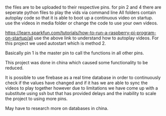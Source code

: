 the files are to be uploaded to their respective pins.
for pin 2 and 4 there are seperate python files to play the vids via command line
All folders contain autoplay code so that it is able to boot up a continuous video on startup.
use the videos in media folder or change the code to use your own videos.

https://learn.sparkfun.com/tutorials/how-to-run-a-raspberry-pi-program-on-startup/all
use the above link to understand how to autoplay videos. For this project we used autostart which is method 2.

Basically pin 1 is the master pin to call the functions in all other pins.

This project was done in china which caused some functionality to be reduced.

It is possible to use firebase as a real time database in order to continuously check if the values have changed and if it has we are
able to sync the videos to play together
however due to limitations we have come up with a substitute using ssh but that has provided delays and the inability to scale
the project to using more pins.

May have to research more on databases in china.
